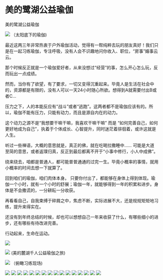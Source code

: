 # 美的鹭湖公益瑜伽


美的鹭湖公益瑜伽

![](https://oss.sssmoe.com/wp-content/uploads202406062140263.jpg)
（太阳底下的瑜伽)



最近这两三年非常热衷于户外瑜伽活动，觉得有一帮纯粹去玩的朋友真好！我们只是在一起习练瑜伽，专注呼吸，没有人会不识趣地问你收入、职位，“房事”婚事云云。

那个时候反正就是一个瑜伽爱好者，从来没想过“经营”的事，怎么开心怎么玩，反而玩出一点成绩。

然而，当你有了欲望，有了要求，一切又变得沉重起来。毕竟人是生活在社会中的，资源都是有限的，没有人可以一天24小时随心所欲。想得到A就需要付出B或者C...

压力之下，人的本能反应有“战斗”或者“逃跑”。这两者都不是瑜伽应该有的。所以，瑜伽不能有压力，只能有动力，而且是源自内在的动力。

这个动力之源不是“我想要干嘛干嘛，我喜欢干嘛干嘛” 而是 “如何完善自己，如何更好地成为自己”，执着于个体成长、心智提升，同时迷茫着徘徊着，或许这就是人生。

听过一些禅语，大概的意思就是，真正的佛，就在吃喝拉撒睡中…… 可能是大道至简的意思，或者返璞归真，反正到最后都离不开于“小事中修行，小人中成佛”。

绕来绕去，咱都是普通人，都可能普普通通的过完一生。毕竟小概率的事情，就用小概率的时间去想一下就算了。

回到咱们的瑜伽，咱们肉体本身。 只要你付出了，都能够在身体上得到体现。瑜伽一个小时，就有一个小时的舒展；瑜伽一年，就能够得到一年的积累和进步。身体是不会撒谎的，一分耕耘一分收获。

再看看自己，自我束缚于碎屑之中，焦虑不断，实际进展不大，还是规规矩矩地习练，提升来得实在。

还没有到年终总结的时候，却也可以想想自己一年来收获了什么，有哪些细小的进步，还有哪些有待改进完善。

行动起来，生命在运动。




![](https://oss.sssmoe.com/wp-content/uploads202406062140264.jpg)

![](https://oss.sssmoe.com/wp-content/uploads202406062140265.jpg)
(美的麓湖千人公益瑜伽之旅)

![](https://oss.sssmoe.com/wp-content/uploads202406062140266.jpg)
（俯瞰习练现场)

![](https://oss.sssmoe.com/wp-content/uploads202406062140267.jpg)
![](https://oss.sssmoe.com/wp-content/uploads202406062140268.jpg)
![](https://oss.sssmoe.com/wp-content/uploads202406062140269.jpg)
![](https://oss.sssmoe.com/wp-content/uploads202406062140270.jpg)
![](https://oss.sssmoe.com/wp-content/uploads202406062140271.jpg)
![](https://oss.sssmoe.com/wp-content/uploads202406062140272.jpg)
![](https://oss.sssmoe.com/wp-content/uploads202406062140273.jpg)
![](https://oss.sssmoe.com/wp-content/uploads202406062140274.jpg)
![](https://oss.sssmoe.com/wp-content/uploads202406062140275.jpg)
![](https://oss.sssmoe.com/wp-content/uploads202406062140276.jpg)
![](https://oss.sssmoe.com/wp-content/uploads202406062140277.jpg)
![](https://oss.sssmoe.com/wp-content/uploads202406062140278.jpg)
![](https://oss.sssmoe.com/wp-content/uploads202406062140279.jpg)
![](https://oss.sssmoe.com/wp-content/uploads202406062140280.jpg)
![](https://oss.sssmoe.com/wp-content/uploads202406062140281.jpg)
![](https://oss.sssmoe.com/wp-content/uploads202406062140282.jpg)
